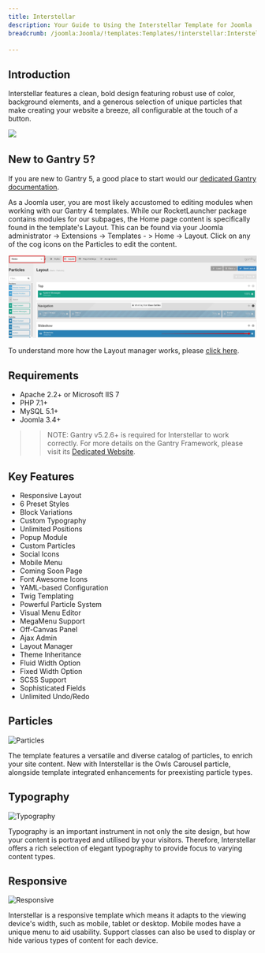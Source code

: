 ```yaml
---
title: Interstellar
description: Your Guide to Using the Interstellar Template for Joomla
breadcrumb: /joomla:Joomla/!templates:Templates/!interstellar:Interstellar

---
```


Introduction
-----

Interstellar features a clean, bold design featuring robust use of color, background elements, and a generous selection of unique particles that make creating your website a breeze, all configurable at the touch of a button.

![](assets/interstellar.jpeg)

New to Gantry 5?
-----
If you are new to Gantry 5, a good place to start would our [dedicated Gantry documentation](http://docs.gantry.org).

As a Joomla user, you are most likely accustomed to editing modules when working with our Gantry 4 templates. While our RocketLauncher package contains modules for our subpages, the Home page content is specifically found in the template's Layout. This can be found via your Joomla administrator -> Extensions -> Templates - > Home -> Layout. Click on any of the cog icons on the Particles to edit the content.

![Home](home.jpg)

To understand more how the Layout manager works, please [click here](http://docs.gantry.org/gantry5/configure/layout-manager).

Requirements
-----

* Apache 2.2+ or Microsoft IIS 7
* PHP 7.1+ 
* MySQL 5.1+
* Joomla 3.4+

>> NOTE: Gantry v5.2.6+ is required for Interstellar to work correctly. For more details on the Gantry Framework, please visit its [Dedicated Website](http://gantry.org).

Key Features
-----

* Responsive Layout
* 6 Preset Styles
* Block Variations
* Custom Typography
* Unlimited Positions
* Popup Module
* Custom Particles
* Social Icons
* Mobile Menu
* Coming Soon Page
* Font Awesome Icons 
* YAML-based Configuration
* Twig Templating
* Powerful Particle System
* Visual Menu Editor
* MegaMenu Support
* Off-Canvas Panel
* Ajax Admin
* Layout Manager
* Theme Inheritance
* Fluid Width Option
* Fixed Width Option
* SCSS Support
* Sophisticated Fields
* Unlimited Undo/Redo

## Particles

![Particles](ft-2.jpg)

The template features a versatile and diverse catalog of particles, to enrich your site content. New with Interstellar is the Owls Carousel particle, alongside template integrated enhancements for preexisting particle types.

## Typography

![Typography](ft-3.jpg)

Typography is an important instrument in not only the site design, but how your content is portrayed and utilised by your visitors. Therefore, Interstellar offers a rich selection of elegant typography to provide focus to varying content types.

## Responsive

![Responsive](ft-4.jpg)

Interstellar is a responsive template which means it adapts to the viewing device's width, such as mobile, tablet or desktop. Mobile modes have a unique menu to aid usability. Support classes can also be used to display or hide various types of content for each device.

